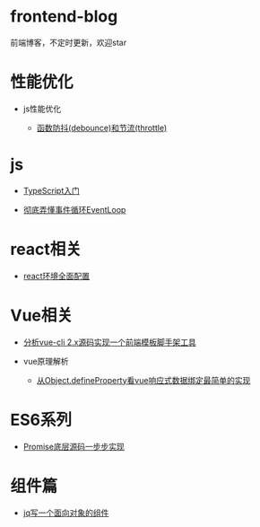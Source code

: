 # frontend-blog

前端博客，不定时更新，欢迎star

# 性能优化

* js性能优化

    * [函数防抖(debounce)和节流(throttle)](./Optimization/函数防抖和节流/README.md)

# js

* [TypeScript入门](https://github.com/dzfrontend/start-with-typescript)
  
* [彻底弄懂事件循环EventLoop](./Js/事件循环/事件循环EventLoop.md)  

# react相关

* [react环境全面配置](https://github.com/dzfrontend/react-cli)

# Vue相关

* [分析vue-cli 2.x源码实现一个前端模板脚手架工具](https://github.com/dzfrontend/command-tool)    

* vue原理解析
  
    * [从Object.defineProperty看vue响应式数据绑定最简单的实现](./Vue/Object.defineProperty/响应式数据绑定.md)

# ES6系列

* [Promise底层源码一步步实现](https://github.com/dzfrontend/frontend-blog/tree/master/Promise%E5%BA%95%E5%B1%82%E6%BA%90%E7%A0%81%E5%AE%9E%E7%8E%B0)  

# 组件篇

* [jq写一个面向对象的组件](https://github.com/dzfrontend/dialog-jq)  










